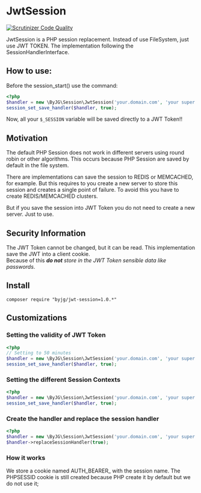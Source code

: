 # JwtSession

[![Scrutinizer Code Quality](https://scrutinizer-ci.com/g/byjg/jwt-session/badges/quality-score.png?b=master)](https://scrutinizer-ci.com/g/byjg/jwt-session/?branch=master)

JwtSession is a PHP session replacement. Instead of use FileSystem, just use JWT TOKEN. 
The implementation following the SessionHandlerInterface.

## How to use:

Before the session_start() use the command: 

```php
<?php
$handler = new \ByJG\Session\JwtSession('your.domain.com', 'your super secret key');
session_set_save_handler($handler, true);
```

Now, all your `$_SESSION` variable will be saved directly to a JWT Token!!
 
## Motivation

The default PHP Session does not work in different servers using round robin or other algorithms.
This occurs because PHP Session are saved by default in the file system. 

There are implementations can save the session to REDIS or MEMCACHED, for example. 
But this requires to you create a new server to store this session and creates a single point of failure. 
To avoid this you have to create REDIS/MEMCACHED clusters. 

But if you save the session into JWT Token you do not need to create a new server.
Just to use. 

## Security Information

The JWT Token cannot be changed, but it can be read. 
This implementation save the JWT into a client cookie.  
Because of this _**do not** store in the JWT Token sensible data like passwords_.
 
## Install

```
composer require "byjg/jwt-session=1.0.*"
```

## Customizations
 
### Setting the validity of JWT Token

```php
<?php
// Setting to 50 minutes
$handler = new \ByJG\Session\JwtSession('your.domain.com', 'your super secret key', 50);
session_set_save_handler($handler, true);
```

### Setting the different Session Contexts

```php
<?php
$handler = new \ByJG\Session\JwtSession('your.domain.com', 'your super secret key', 20, 'MYCONTEXT');
session_set_save_handler($handler, true);
```

### Create the handler and replace the session handler

```php
<?php
$handler = new \ByJG\Session\JwtSession('your.domain.com', 'your super secret key');
$handler->replaceSessionHandler(true);
```

### How it works

We store a cookie named AUTH_BEARER_<context name> with the session name. The PHPSESSID cookie is still created because
PHP create it by default but we do not use it;